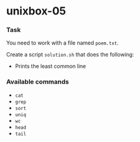 # unixbox-05

### Task

You need to work with a file named `poem.txt`.

Create a script `solution.sh` that does the following:

- Prints the least common line

### Available commands

* `cat`
* `grep`
* `sort`
* `uniq`
* `wc`
* `head`
* `tail`
